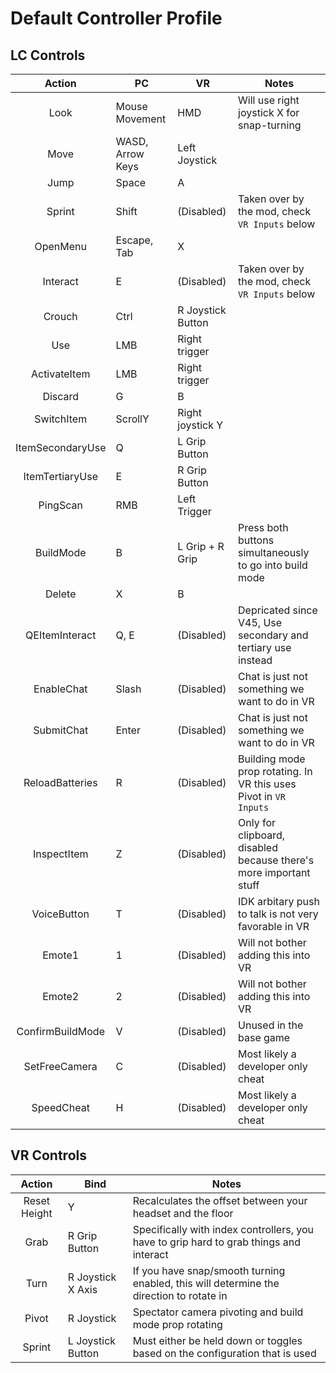 # Default Controller Profile

## LC Controls

|      Action      | PC               | VR                | Notes                                                             |
| :--------------: | ---------------- | ----------------- | ----------------------------------------------------------------- |
|       Look       | Mouse Movement   | HMD               | Will use right joystick X for snap-turning                        |
|       Move       | WASD, Arrow Keys | Left Joystick     |                                                                   |
|       Jump       | Space            | A                 |                                                                   |
|      Sprint      | Shift            | (Disabled)        | Taken over by the mod, check `VR Inputs` below                    |
|     OpenMenu     | Escape, Tab      | X                 |                                                                   |
|     Interact     | E                | (Disabled)        | Taken over by the mod, check `VR Inputs` below                    |
|      Crouch      | Ctrl             | R Joystick Button |                                                                   |
|       Use        | LMB              | Right trigger     |                                                                   |
|   ActivateItem   | LMB              | Right trigger     |                                                                   |
|     Discard      | G                | B                 |                                                                   |
|    SwitchItem    | ScrollY          | Right joystick Y  |                                                                   |
| ItemSecondaryUse | Q                | L Grip Button     |                                                                   |
| ItemTertiaryUse  | E                | R Grip Button     |                                                                   |
|     PingScan     | RMB              | Left Trigger      |                                                                   |
|    BuildMode     | B                | L Grip + R Grip   | Press both buttons simultaneously to go into build mode           |
|      Delete      | X                | B                 |                                                                   |
|  QEItemInteract  | Q, E             | (Disabled)        | Depricated since V45, Use secondary and tertiary use instead      |
|    EnableChat    | Slash            | (Disabled)        | Chat is just not something we want to do in VR                    |
|    SubmitChat    | Enter            | (Disabled)        | Chat is just not something we want to do in VR                    |
| ReloadBatteries  | R                | (Disabled)        | Building mode prop rotating. In VR this uses Pivot in `VR Inputs` |
|   InspectItem    | Z                | (Disabled)        | Only for clipboard, disabled because there's more important stuff |
|   VoiceButton    | T                | (Disabled)        | IDK arbitary push to talk is not very favorable in VR             |
|      Emote1      | 1                | (Disabled)        | Will not bother adding this into VR                               |
|      Emote2      | 2                | (Disabled)        | Will not bother adding this into VR                               |
| ConfirmBuildMode | V                | (Disabled)        | Unused in the base game                                           |
|  SetFreeCamera   | C                | (Disabled)        | Most likely a developer only cheat                                |
|    SpeedCheat    | H                | (Disabled)        | Most likely a developer only cheat                                |

## VR Controls

|    Action    | Bind              | Notes                                                                                   |
| :----------: | ----------------- | --------------------------------------------------------------------------------------- |
| Reset Height | Y                 | Recalculates the offset between your headset and the floor                              |
|     Grab     | R Grip Button     | Specifically with index controllers, you have to grip hard to grab things and interact      |
|     Turn     | R Joystick X Axis | If you have snap/smooth turning enabled, this will determine the direction to rotate in |
|    Pivot     | R Joystick        | Spectator camera pivoting and build mode prop rotating                                  |
|    Sprint    | L Joystick Button | Must either be held down or toggles based on the configuration that is used             |
